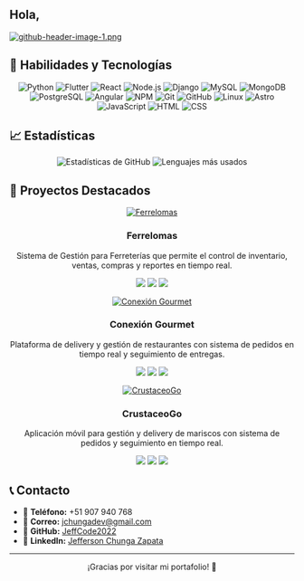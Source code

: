 ## Hola, 
[![github-header-image-1.png](https://i.postimg.cc/MTpbzc23/github-header-image-1.png)](https://postimg.cc/HJF72kLb)

## 🚀 Habilidades y Tecnologías
<div align="center">
  <img src="https://img.icons8.com/color/48/000000/python.png" alt="Python"/>
  <img src="https://img.icons8.com/color/48/000000/flutter.png" alt="Flutter"/>
  <img src="https://img.icons8.com/color/48/000000/react-native.png" alt="React"/>
  <img src="https://img.icons8.com/color/48/000000/nodejs.png" alt="Node.js"/>
  <img src="https://img.icons8.com/color/48/000000/django.png" alt="Django"/>
  <img src="https://img.icons8.com/color/48/000000/mysql-logo.png" alt="MySQL"/>
  <img src="https://img.icons8.com/color/48/000000/mongodb.png" alt="MongoDB"/>
  <img src="https://img.icons8.com/color/48/000000/postgreesql.png" alt="PostgreSQL"/>
  <img src="https://img.icons8.com/color/48/000000/angularjs.png" alt="Angular"/>
  <img src="https://img.icons8.com/color/48/000000/npm.png" alt="NPM"/>
  <img src="https://img.icons8.com/color/48/000000/git.png" alt="Git"/>
  <img src="https://img.icons8.com/color/48/000000/github.png" alt="GitHub"/>
  <img src="https://img.icons8.com/color/48/000000/linux.png" alt="Linux"/>
  <img src="https://img.icons8.com/fluency/48/000000/astro.png" alt="Astro"/>
  <img src="https://img.icons8.com/color/48/000000/javascript--v1.png" alt="JavaScript"/>
  <img src="https://img.icons8.com/color/48/000000/html-5--v1.png" alt="HTML"/>
  <img src="https://img.icons8.com/color/48/000000/css3.png" alt="CSS"/>
</div>

## 📈 Estadísticas
<div align="center">
  <img src="https://github-readme-stats.vercel.app/api?username=JeffCode2022&show_icons=true&theme=radical" alt="Estadísticas de GitHub"/>
  <img src="https://github-readme-stats.vercel.app/api/top-langs/?username=JeffCode2022&layout=compact&theme=radical" alt="Lenguajes más usados"/>
</div>

## 🌟 Proyectos Destacados

<div align="center">
  <a href="https://github.com/JeffCode2022/Ferrelomas.git">
    <img src="https://via.placeholder.com/400x200?text=Ferrelomas" alt="Ferrelomas"/>
  </a>
  <h3>Ferrelomas</h3>
  <p>Sistema de Gestión para Ferreterías que permite el control de inventario, ventas, compras y reportes en tiempo real.</p>
  <p>
    <img src="https://img.shields.io/badge/-React-61DAFB?style=flat-square&logo=react&logoColor=black"/>
    <img src="https://img.shields.io/badge/-Node.js-339933?style=flat-square&logo=node.js&logoColor=white"/>
    <img src="https://img.shields.io/badge/-MongoDB-47A248?style=flat-square&logo=mongodb&logoColor=white"/>
  </p>
</div>

<div align="center">
  <a href="https://github.com/JeffCode2022/ConexionGourmet.git">
    <img src="https://via.placeholder.com/400x200?text=Conexion+Gourmet" alt="Conexión Gourmet"/>
  </a>
  <h3>Conexión Gourmet</h3>
  <p>Plataforma de delivery y gestión de restaurantes con sistema de pedidos en tiempo real y seguimiento de entregas.</p>
  <p>
    <img src="https://img.shields.io/badge/-Flutter-02569B?style=flat-square&logo=flutter&logoColor=white"/>
    <img src="https://img.shields.io/badge/-Firebase-FFCA28?style=flat-square&logo=firebase&logoColor=black"/>
    <img src="https://img.shields.io/badge/-Node.js-339933?style=flat-square&logo=node.js&logoColor=white"/>
  </p>
</div>

<div align="center">
  <a href="https://github.com/JeffCode2022/CrustaceoGo_app.git">
    <img src="https://via.placeholder.com/400x200?text=CrustaceoGo" alt="CrustaceoGo"/>
  </a>
  <h3>CrustaceoGo</h3>
  <p>Aplicación móvil para gestión y delivery de mariscos con sistema de pedidos y seguimiento en tiempo real.</p>
  <p>
    <img src="https://img.shields.io/badge/-React_Native-61DAFB?style=flat-square&logo=react&logoColor=black"/>
    <img src="https://img.shields.io/badge/-Express-000000?style=flat-square&logo=express&logoColor=white"/>
    <img src="https://img.shields.io/badge/-MongoDB-47A248?style=flat-square&logo=mongodb&logoColor=white"/>
  </p>
</div>

## 📞 Contacto
- 📱 **Teléfono:** +51 907 940 768
- 📧 **Correo:** jchungadev@gmail.com
- 💼 **GitHub:** [JeffCode2022](https://github.com/JeffCode2022)
- 💼 **LinkedIn:** [Jefferson Chunga Zapata](https://www.linkedin.com/in/jefferson-chunga-zapata-12a92a341/)

---
<div align="center">
  ¡Gracias por visitar mi portafolio! 🚀
</div>
